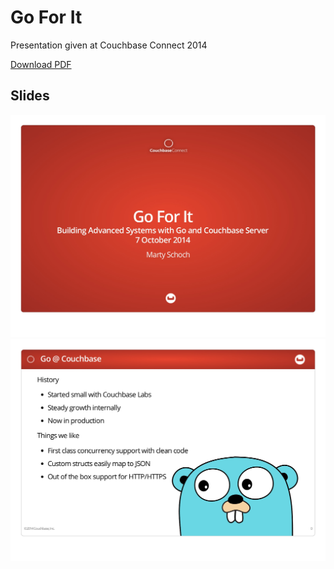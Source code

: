 # Go For It

Presentation given at Couchbase Connect 2014

[Download PDF](https://github.com/mschoch/go-for-it-couchbase-connect-2014/blob/master/GoForIt.pdf?raw=true)

## Slides

![](images/GoForIt.jpeg)
![](images/GoForIt%202.jpeg)
